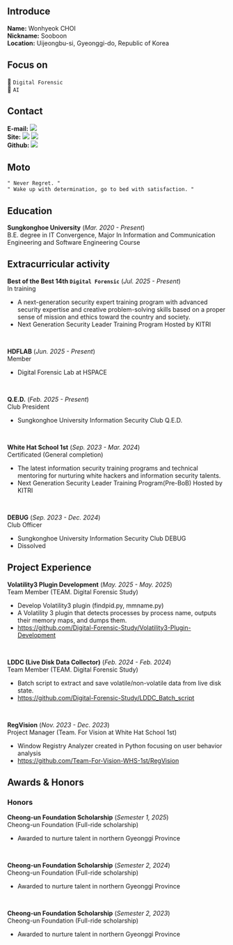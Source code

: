 ## Introduce
**Name:** Wonhyeok CHOI  
**Nickname:** Sooboon  
**Location:** Uijeongbu-si, Gyeonggi-do, Republic of Korea   

## Focus on
:floppy_disk: `Digital Forensic`    
:robot: `AI`  

## Contact
**E-mail:**  <a href="mailto:whchoioloz@gmail.com"><img src="https://img.shields.io/badge/whchoioloz@gmail.com-EA4335.svg?&logo=Gmail&logoColor=white"/></a>   
**Site:**  <a href="https://sooboon.tistory.com/"><img src="https://img.shields.io/badge/Tistory-FF5A4A.svg?&logo=Tistory&logoColor=white"/></a> <a href="https://velog.io/@sooboon/posts"><img src="https://img.shields.io/badge/velog-20C997.svg?&logo=velog&logoColor=white"/></a>   
**Github:**  <a href="https://github.com/Soo-boon"><img src="https://img.shields.io/badge/Github-181717.svg?&logo=Github&logoColor=white"/></a>

## Moto
~~~
" Never Regret. "
" Wake up with determination, go to bed with satisfaction. "
~~~   
   
## Education
**Sungkonghoe University** (_Mar. 2020 - Present_)   
B.E. degree in IT Convergence, Major In Information and Communication Engineering and Software Engineering Course   

## Extracurricular activity
**Best of the Best 14th `Digital Forensic`** (_Jul. 2025 - Present_)   
In training   
- A next-generation security expert training program with advanced security expertise and creative problem-solving skills based on a proper sense of mission and ethics toward the country and society.
- Next Generation Security Leader Training Program Hosted by KITRI   
 
<br>

**HDFLAB** (_Jun. 2025 - Present_)   
Member   
- Digital Forensic Lab at HSPACE     

<br>

**Q.E.D.** (_Feb. 2025 - Present_)   
Club President      
- Sungkonghoe University Information Security Club Q.E.D.   

<br>

**White Hat School 1st** (_Sep. 2023 - Mar. 2024_)   
Certificated (General completion)
- The latest information security training programs and technical mentoring for nurturing white hackers and information security talents.
- Next Generation Security Leader Training Program(Pre-BoB) Hosted by KITRI   

<br>

**DEBUG** (_Sep. 2023 - Dec. 2024_)   
Club Officer      
- Sungkonghoe University Information Security Club DEBUG   
- Dissolved   

## Project Experience
**Volatility3 Plugin Development** (_May. 2025 - May. 2025_)   
Team Member (TEAM. Digital Forensic Study)   
- Develop Volatility3 plugin (findpid.py, mmname.py)
- A Volatility 3 plugin that detects processes by process name, outputs their memory maps, and dumps them.
- https://github.com/Digital-Forensic-Study/Volatility3-Plugin-Development   

<br>

**LDDC (Live Disk Data Collector)** (_Feb. 2024 - Feb. 2024_)   
Team Member (TEAM. Digital Forensic Study)   
- Batch script to extract and save volatile/non-volatile data from live disk state.   
- https://github.com/Digital-Forensic-Study/LDDC_Batch_script   

<br>

**RegVision** (_Nov. 2023 - Dec. 2023_)   
Project Manager (Team. For Vision at White Hat School 1st)   
- Window Registry Analyzer created in Python focusing on user behavior analysis
- https://github.com/Team-For-Vision-WHS-1st/RegVision   

## Awards & Honors 
### Honors   
**Cheong-un Foundation Scholarship** (_Semester 1, 2025_)   
Cheong-un Foundation (Full-ride scholarship)   
- Awarded to nurture talent in northern Gyeonggi Province   

<br>

**Cheong-un Foundation Scholarship** (_Semester 2, 2024_)   
Cheong-un Foundation (Full-ride scholarship)   
- Awarded to nurture talent in northern Gyeonggi Province   

<br>

**Cheong-un Foundation Scholarship** (_Semester 2, 2023_)   
Cheong-un Foundation (Full-ride scholarship)   
- Awarded to nurture talent in northern Gyeonggi Province   

